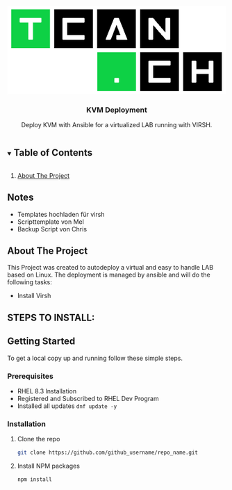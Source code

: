 <!-- PROJECT LOGO -->
<br />
<p align="center">
  <a href="https://github.com/tcan-ch/kvm_deployment/">
    <img src="images/tcan.ch_logo_white.png" alt="Logo">
  </a>

  <h3 align="center">KVM Deployment</h3>

  <p align="center">
    Deploy KVM with Ansible for a virtualized LAB running with VIRSH.
    <br />
  </p>
</p>



<!-- TABLE OF CONTENTS -->
<details open="open">
  <summary><h2 style="display: inline-block">Table of Contents</h2></summary>
  <ol>
    <li>
      <a href="#about-the-project">About The Project</a>
    </li>
  </ol>
</details>

## Notes
- Templates hochladen für virsh
- Scripttemplate von Mel
- Backup Script von Chris


<!-- ABOUT THE PROJECT -->
## About The Project
This Project was created to autodeploy a virtual and easy to handle LAB based on Linux. The deployment is managed by ansible and will do the following tasks:
- Install Virsh

STEPS TO INSTALL:
- 

<!-- GETTING STARTED -->
## Getting Started

To get a local copy up and running follow these simple steps.

### Prerequisites
- RHEL 8.3 Installation
- Registered and Subscribed to RHEL Dev Program
- Installed all updates
  ```dnf update -y```

### Installation

1. Clone the repo
   ```sh
   git clone https://github.com/github_username/repo_name.git
   ```
2. Install NPM packages
   ```sh
   npm install
   ```


